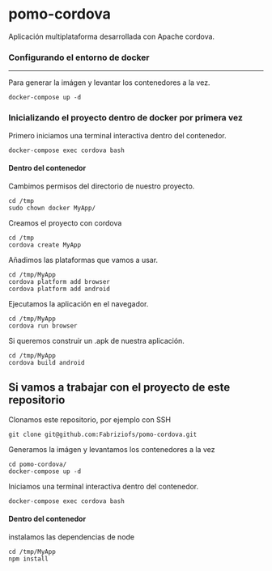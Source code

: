 # pomo-cordova

Aplicación multiplataforma desarrollada con Apache cordova.

### Configurando el entorno de docker

---

Para generar la imágen y levantar los contenedores a la vez.

```
docker-compose up -d
```

### Inicializando el proyecto dentro de docker por primera vez

Primero iniciamos una terminal interactiva dentro del contenedor.

```
docker-compose exec cordova bash
```

#### Dentro del contenedor

Cambimos permisos del directorio de nuestro proyecto.

```
cd /tmp
sudo chown docker MyApp/
```

Creamos el proyecto con cordova

```
cd /tmp
cordova create MyApp
```

Añadimos las plataformas que vamos a usar.

```
cd /tmp/MyApp
cordova platform add browser
cordova platform add android
```

Ejecutamos la aplicación en el navegador.

```
cd /tmp/MyApp
cordova run browser
```

Si queremos construir un .apk de nuestra aplicación.

```
cd /tmp/MyApp
cordova build android
```

## Si vamos a trabajar con el proyecto de este repositorio

Clonamos este repositorio, por ejemplo con SSH

```
git clone git@github.com:Fabriziofs/pomo-cordova.git
```

Generamos la imágen y levantamos los contenedores a la vez

```
cd pomo-cordova/
docker-compose up -d
```

Iniciamos una terminal interactiva dentro del contenedor.

```
docker-compose exec cordova bash
```

#### Dentro del contenedor

instalamos las dependencias de node

```
cd /tmp/MyApp
npm install
```
